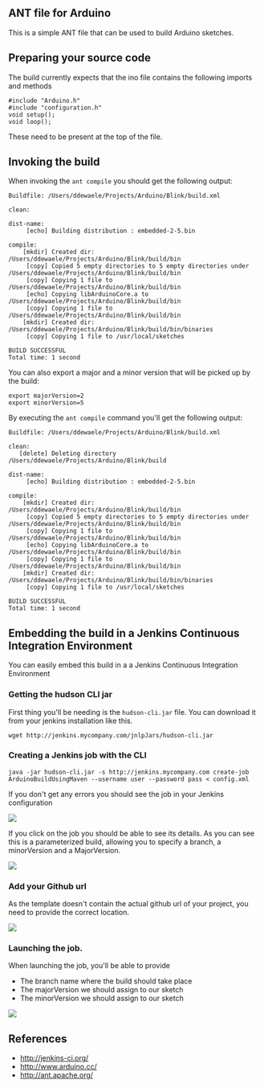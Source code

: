 ## ANT file for Arduino

This is a simple ANT file that can be used to build Arduino sketches.

## Preparing your source code

The build currently expects that the ino file contains the following imports and methods

	#include "Arduino.h"
	#include "configuration.h"
	void setup();
	void loop(); 

These need to be present at the top of the file.

## Invoking the build

When invoking the ```ant compile``` you should get the following output:

	Buildfile: /Users/ddewaele/Projects/Arduino/Blink/build.xml

	clean:

	dist-name:
	     [echo] Building distribution : embedded-2-5.bin

	compile:
	    [mkdir] Created dir: /Users/ddewaele/Projects/Arduino/Blink/build/bin
	     [copy] Copied 5 empty directories to 5 empty directories under /Users/ddewaele/Projects/Arduino/Blink/build/bin
	     [copy] Copying 1 file to /Users/ddewaele/Projects/Arduino/Blink/build/bin
	     [echo] Copying libArduinoCore.a to /Users/ddewaele/Projects/Arduino/Blink/build/bin
	     [copy] Copying 1 file to /Users/ddewaele/Projects/Arduino/Blink/build/bin
	    [mkdir] Created dir: /Users/ddewaele/Projects/Arduino/Blink/build/bin/binaries
	     [copy] Copying 1 file to /usr/local/sketches

	BUILD SUCCESSFUL
	Total time: 1 second


You can also export a major and a minor version that will be picked up by the build:

	export majorVersion=2
	export minorVersion=5


By executing the ```ant compile``` command you'll get the following output:

	Buildfile: /Users/ddewaele/Projects/Arduino/Blink/build.xml

	clean:
	   [delete] Deleting directory /Users/ddewaele/Projects/Arduino/Blink/build

	dist-name:
	     [echo] Building distribution : embedded-2-5.bin

	compile:
	    [mkdir] Created dir: /Users/ddewaele/Projects/Arduino/Blink/build/bin
	     [copy] Copied 5 empty directories to 5 empty directories under /Users/ddewaele/Projects/Arduino/Blink/build/bin
	     [copy] Copying 1 file to /Users/ddewaele/Projects/Arduino/Blink/build/bin
	     [echo] Copying libArduinoCore.a to /Users/ddewaele/Projects/Arduino/Blink/build/bin
	     [copy] Copying 1 file to /Users/ddewaele/Projects/Arduino/Blink/build/bin
	    [mkdir] Created dir: /Users/ddewaele/Projects/Arduino/Blink/build/bin/binaries
	     [copy] Copying 1 file to /usr/local/sketches

	BUILD SUCCESSFUL
	Total time: 1 second


## Embedding the build in a Jenkins Continuous Integration Environment

You can easily embed this build in a a Jenkins Continuous Integration Environment

### Getting the hudson CLI jar

First thing you'll be needing is the ```hudson-cli.jar``` file. You can download it from your jenkins installation like this.

	wget http://jenkins.mycompany.com/jnlpJars/hudson-cli.jar

### Creating a Jenkins job with the CLI

	java -jar hudson-cli.jar -s http://jenkins.mycompany.com create-job ArduinoBuildUsingMaven --username user --password pass < config.xml

If you don't get any errors you should see the job in your Jenkins configuration

![](https://dl.dropboxusercontent.com/u/13246619/ArduinoBuildJenkins/jenkins-job-list.png)

If you click on the job you should be able to see its details. As you can see this is a parameterized build, allowing you to specify a branch, a minorVersion and a MajorVersion.

![](https://dl.dropboxusercontent.com/u/13246619/ArduinoBuildJenkins/jenkins-job-detail.png)

### Add your Github url

As the template doesn't contain the actual github url of your project, you need to provide the correct location.

![](https://dl.dropboxusercontent.com/u/13246619/ArduinoBuildJenkins/empty_git.png)

### Launching the job.

When launching the job, you'll be able to provide

- The branch name where the build should take place
- The majorVersion we should assign to our sketch
- The minorVersion we should assign to our sketch

![](https://dl.dropboxusercontent.com/u/13246619/ArduinoBuildJenkins/jenkins-job-launch.png)


## References

- http://jenkins-ci.org/
- http://www.arduino.cc/
- http://ant.apache.org/

